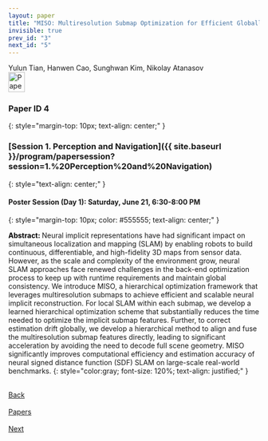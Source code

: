 ```yaml
---
layout: paper
title: "MISO: Multiresolution Submap Optimization for Efficient Globally Consistent Neural Implicit Reconstruction"
invisible: true
prev_id: "3"
next_id: "5"
---
```

<div class="paper-authors">
  <div class="paper-author-box">
    <div class="paper-author-name">Yulun Tian, Hanwen Cao, Sunghwan Kim, Nikolay Atanasov</div>
    <div class="paper-author-uni"></div>
  </div>
</div>

<div class="paper-pdf">
  <div>
    <a href="https://www.roboticsproceedings.org/rss21/p004.pdf" title="Download PDF" target="_blank">
      <img src="{{ site.baseurl }}/images/paper_link_cardinal_red.png" alt="Paper PDF" width="33" height="40" />
    </a>
  </div>
</div>

### Paper ID 4
{: style="margin-top: 10px; text-align: center;" }

### [Session 1. Perception and Navigation]({{ site.baseurl }}/program/papersession?session=1.%20Perception%20and%20Navigation)
{: style="text-align: center;" }

#### Poster Session (Day 1): Saturday, June 21, 6:30-8:00 PM
{: style="margin-top: 10px; color: #555555; text-align: center;" }

<b style="color: black;">Abstract: </b>Neural implicit representations have had significant impact on simultaneous localization and mapping (SLAM) by enabling robots to build continuous, differentiable, and high-fidelity 3D maps from sensor data. However, as the scale and complexity of the environment grow, neural SLAM approaches face renewed challenges in the back-end optimization process to keep up with runtime requirements and maintain global consistency. We introduce MISO, a hierarchical optimization framework that leverages multiresolution submaps to achieve efficient and scalable neural implicit reconstruction. For local SLAM within each submap, we develop a learned hierarchical optimization scheme that substantially reduces the time needed to optimize the implicit submap features. Further, to correct estimation drift globally, we develop a hierarchical method to align and fuse the multiresolution submap features directly, leading to significant acceleration by avoiding the need to decode full scene geometry. MISO significantly improves computational efficiency and estimation accuracy of neural signed distance function (SDF) SLAM on large-scale real-world benchmarks.
{: style="color:gray; font-size: 120%; text-align: justified;" }

<div class="paper-menu">
  <div class="paper-menu-inner">
    <a href="{{ site.baseurl }}/program/papers/3/" title="Previous Paper">
            <div class="paper-menu-icon">
                <i class="fa fa-chevron-left"></i><br>
                <span class="paper-menu-label">Back</span>
            </div>
        </a>
    <a href="{{ site.baseurl }}/program/papers" title="All Papers">
      <div class="paper-menu-icon">
        <i class="fa fa-list"></i><br>
        <span class="paper-menu-label">Papers</span>
      </div>
    </a>
    <a href="{{ site.baseurl }}/program/papers/5/" title="Next Paper">
            <div class="paper-menu-icon">
                <i class="fa fa-chevron-right"></i><br>
                <span class="paper-menu-label">Next</span>
            </div>
        </a>
  </div>
</div>
